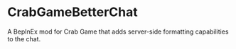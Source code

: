 # CrabGameBetterChat
A BepInEx mod for Crab Game that adds server-side formatting capabilities to the chat.
